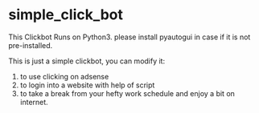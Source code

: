 # simple_click_bot

This Clickbot Runs on Python3. please install pyautogui in case if it is not pre-installed.

This is just a simple clickbot, you can modify it:
1. to use clicking on adsense 
2. to login into a website with help of script
3. to take a break from your hefty work schedule and enjoy a bit on internet.
